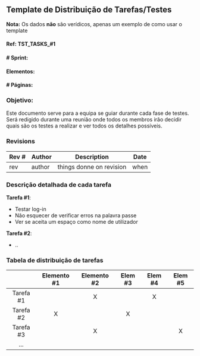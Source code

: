 ## Template de Distribuição de Tarefas/Testes
**Nota:** Os dados **não** são verídicos, apenas um exemplo de como usar o template

#### Ref: TST_TASKS_#1

#### # Sprint:

#### Elementos:

#### # Páginas:

### Objetivo:
Este documento serve para a equipa se guiar durante cada fase de testes. Será redigido durante uma reunião onde todos os membros irão decidir quais são os testes a realizar e ver todos os detalhes possíveis.

### Revisions

Rev # | Author | Description | Date
--- | --- | --- | ---
rev | author | things donne on revision | when


### Descrição detalhada de cada tarefa
**Tarefa #1**:
 - Testar log-in
 - Não esquecer de verificar erros na palavra passe
 - Ver se aceita um espaço como nome de utilizador
 
**Tarefa #2**: 
 - ..

### Tabela de distribuição de tarefas

|           | Elemento #1 | Elemento #2 | Elem #3 | Elem #4 | Elem #5 |
| :-------: | :---------: | :---------: | :-----: | :-----: | :-----: |
| Tarefa #1 |             |      X      |         |    X    |         |
| Tarefa #2 |      X      |             |    X    |         |         |
| Tarefa #3 |             |      X      |         |         |    X    |
|    ...    |             |             |         |         |         |

